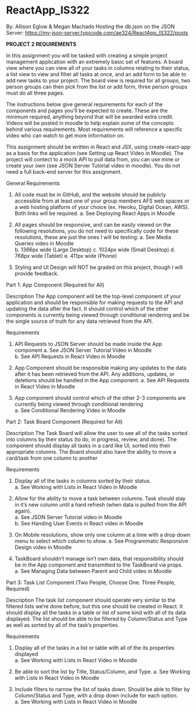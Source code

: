 # ReactApp_IS322
By: Allison Eglow & Megan Machado
Hosting the db.json on the JSON Server: https://my-json-server.typicode.com/ae324/ReactApp_IS322/posts

<strong> PROJECT 2 REQUIREMENTS </strong>

In this assignment you will be tasked with creating a simple project management application with an extremely basic set of features. A board view where you can view all of your tasks in columns relating to their status, a list view to view and filter all tasks at once, and an add form to be able to add new tasks to your project. The board view is required for all groups, two person groups can then pick from the list or add form, three person groups must do all three pages.  
 
The instructions below give general requirements for each of the components and pages you’ll be expected to create. These are the minimum required, anything beyond that will be awarded extra credit. Videos will be posted in moodle to help explain some of the concepts behind various requirements. Most requirements will reference a specific video who can watch to get more information on.  
 
This assignment should be written in React and JSX, using create-react-app as a basis for the application (see Setting up React Video in Moodle). The project will contect to a mock API to pull data from, you can use mine or create your own (see JSON Server Tutorial video in moodle). You do not need a full back-end server for this assignment.  
 
General Requirements 
1. All code must be in GitHub, and the website should be publicly accessible from at least one of your group members AFS web spaces or a web hosting platform of your choice (ex. Heroku, Digital Ocean, AWS). Both links will be required. 
a. See Deploying React Apps in Moodle  

2. All pages should be responsive, and can be easily viewed on the following resolutions, you do not need to specifically code for these resolutions, these are just the ones I will be testing: 
a. See Media Queries video in Moodle  
b. 1366px wide (Large Desktop) 
c. 1024px wide (Small Desktop) 
d. 768px wide (Tablet) 
e. 411px wide (Phone) 

3. Styling and UI Design will NOT be graded on this project, though I will provide feedback.  

 
Part 1: App Component (Required for All) 
 
Description The App component will be the top-level component of your application and should be responsible for making requests to the API and updating the data after the fact. It should control which of the other components is currently being viewed through conditional rendering and be the single source of truth for any data retrieved from the API.  
 
Requirements 
1. API Requests to JSON Server should be made inside the App component 
a. See JSON Server Tutorial Video in Moodle  
b. See API Requests in React Video in Moodle  

2. App Component should be responsible making any updates to the data after it has been retrieved from the API. Any additions, updates, or deletions should be handled in the App component.
a. See API Requests in React Video in Moodle  

3. App component should control which of the other 2-3 components are currently being viewed through conditional rendering  
a. See Conditional Rendering Video in Moodle  
 
Part 2: Task Board Component (Required for All) 
 
Description 
The Task Board will allow the user to see all of the tasks sorted into columns by their status (to do, in progress, review, and done). The component should display all tasks in a card like UI, sorted into their appropriate columns. The Board should also have the ability to move a card/task from one column to another  
 
Requirements  
1. Display all of the tasks in columns sorted by their status.  
a. See Working with Lists in React Video in Moodle  

2. Allow for the ability to move a task between columns. Task should stay in it’s new column until a hard refresh (when data is pulled from the API again).  
a. See JSON Server Tutorial video in Moodle  
b. See Handing User Events in React video in Moodle  

3. On Mobile resolutions, show only one column at a time with a drop down menu to select which column to show. 
a. See Programmatic Responsive Design video in Moodle 

4. TaskBoard shouldn’t manage isn’t own data, that responsibility should be in the App component and transmitted to the TaskBoard via props.  
a. See Managing Data between Parent and Child video in Moodle  
 
 
Part 3: Task List Component (Two People, Choose One. Three People, Required) 
 
Description The task list component should operate very similar to the filtered lists we’re done before, but this one should be created in React. It should display all the tasks in a table or list of some kind with all of its data displayed. The list should be able to be filtered by Column/Status and Type as well as sorted by all of the task’s properties.  
 
Requirements 
1. Display all of the tasks in a list or table with all of the its properties displayed  
a. See Working with Lists in React Video in Moodle 

2. Be able to sort the list by Title, Status/Column, and Type. 
a. See Working with Lists in React Video in Moodle  

3. Include filters to narrow the list of tasks down. Should be able to filter by Column/Status and Type, with a drop down include for each option.  
a. See Working with Lists in React Video in Moodle  
 

 
